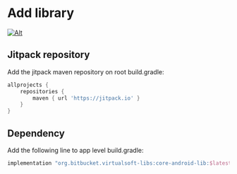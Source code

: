 # Add library

[![Alt](https://jitpack.io/v/VirtualsoftCorporation/core-android-lib.svg)](https://jitpack.io/#VirtualsoftCorporation/core-android-lib)

## Jitpack repository

Add the jitpack maven repository on root build.gradle:

```groovy
allprojects {
    repositories {
        maven { url 'https://jitpack.io' }
    }
}
```

## Dependency

Add the following line to app level build.gradle:

```groovy
implementation "org.bitbucket.virtualsoft-libs:core-android-lib:$latest_lib_version"
```
